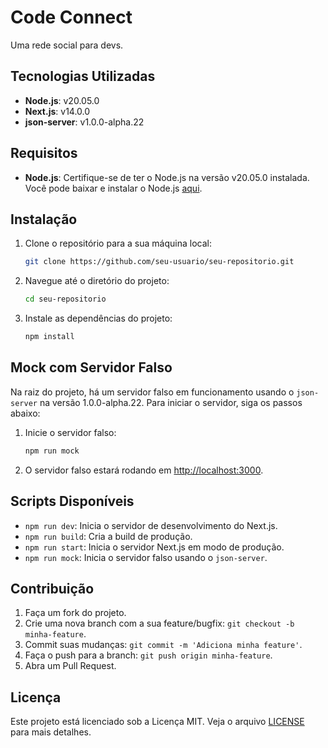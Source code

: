 # Code Connect

Uma rede social para devs.

## Tecnologias Utilizadas

- **Node.js**: v20.05.0
- **Next.js**: v14.0.0
- **json-server**: v1.0.0-alpha.22

## Requisitos

- **Node.js**: Certifique-se de ter o Node.js na versão v20.05.0 instalada. Você pode baixar e instalar o Node.js [aqui](https://nodejs.org/).

## Instalação

1. Clone o repositório para a sua máquina local:
    ```bash
    git clone https://github.com/seu-usuario/seu-repositorio.git
    ```

2. Navegue até o diretório do projeto:
    ```bash
    cd seu-repositorio
    ```

3. Instale as dependências do projeto:
    ```bash
    npm install
    ```

## Mock com Servidor Falso

Na raiz do projeto, há um servidor falso em funcionamento usando o `json-server` na versão 1.0.0-alpha.22. Para iniciar o servidor, siga os passos abaixo:

1. Inicie o servidor falso:
    ```bash
    npm run mock
    ```

2. O servidor falso estará rodando em [http://localhost:3000](http://localhost:3000).

## Scripts Disponíveis

- `npm run dev`: Inicia o servidor de desenvolvimento do Next.js.
- `npm run build`: Cria a build de produção.
- `npm run start`: Inicia o servidor Next.js em modo de produção.
- `npm run mock`: Inicia o servidor falso usando o `json-server`.

## Contribuição

1. Faça um fork do projeto.
2. Crie uma nova branch com a sua feature/bugfix: `git checkout -b minha-feature`.
3. Commit suas mudanças: `git commit -m 'Adiciona minha feature'`.
4. Faça o push para a branch: `git push origin minha-feature`.
5. Abra um Pull Request.

## Licença

Este projeto está licenciado sob a Licença MIT. Veja o arquivo [LICENSE](LICENSE) para mais detalhes.
